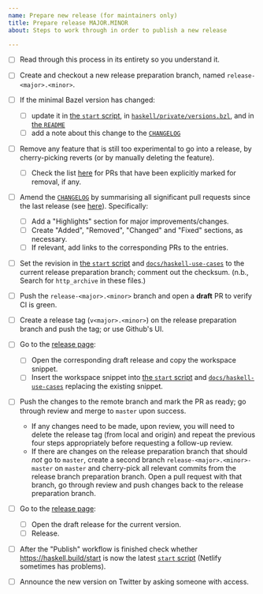 ```yaml
---
name: Prepare new release (for maintainers only)
title: Prepare release MAJOR.MINOR
about: Steps to work through in order to publish a new release

---
```


- [ ] Read through this process in its entirety so you understand it.
- [ ] Create and checkout a new release preparation branch, named
      `release-<major>.<minor>`.
- [ ] If the minimal Bazel version has changed:
  - [ ] update it in [the `start` script][start], in [`haskell/private/versions.bzl`][versions], and in [the `README`][readme]
  - [ ] add a note about this change to the [`CHANGELOG`][changelog]
- [ ] Remove any feature that is still too experimental to go into a
      release, by cherry-picking reverts (or by manually deleting the
      feature).
  - [ ] Check the list [here](/MAINTAINERS.md#remove-these-prs-from-minor-releases)
        for PRs that have been explicitly marked for removal, if any.
- [ ] Amend the [`CHANGELOG`][changelog] by summarising all significant
      pull requests since the last release (see
      [here](/MAINTAINERS.md#generating-the-pr-list-for-the-changelog)). Specifically:
  - [ ] Add a "Highlights" section for major improvements/changes.
  - [ ] Create "Added", "Removed", "Changed" and "Fixed" sections, as
        necessary.
  - [ ] If relevant, add links to the corresponding PRs to the entries.
- [ ] Set the revision in [the `start` script][start] and
      [`docs/haskell-use-cases`][usecases] to the current release
      preparation branch; comment out the checksum. (n.b., Search for
      `http_archive` in these files.)
- [ ] Push the `release-<major>.<minor>` branch and open a **draft** PR
      to verify CI is green.
- [ ] Create a release tag (`v<major>.<minor>`) on the release
      preparation branch and push the tag; or use Github's UI.
- [ ] Go to the [release page][releases]:
    - [ ] Open the corresponding draft release and copy the workspace snippet.
    - [ ] Insert the workspace snippet into [the `start` script][start]
          and [`docs/haskell-use-cases`][usecases] replacing the existing snippet. 
- [ ] Push the changes to the remote branch and mark the PR as ready;
      go through review and merge to `master` upon success.
  - If any changes need to be made, upon review, you will need to delete
    the release tag (from local and origin) and repeat the previous four
    steps appropriately before requesting a follow-up review.
  - If there are changes on the release preparation branch that should
    *not* go to `master`, create a second branch
    `release-<major>.<minor>-master` on `master` and cherry-pick all
    relevant commits from the release branch preparation branch. Open a
    pull request with that branch, go through review and push changes
    back to the release preparation branch.
- [ ] Go to the [release page][releases]:
    - [ ] Open the draft release for the current version.
    - [ ] Release.
- [ ] After the "Publish" workflow is finished check whether https://haskell.build/start
      is now the latest [`start` script][start] (Netlify sometimes has problems).
- [ ] Announce the new version on Twitter by asking someone with access.


[start]: /start
[versions]: /haskell/private/versions.bzl
[changelog]: /CHANGELOG.md
[usecases]: /docs/haskell-use-cases.rst
[readme]: /README.md
[releases]: https://github.com/tweag/rules_haskell/releases
